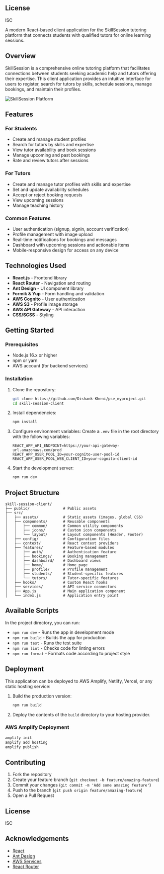 ## License

ISC

A modern React-based client application for the SkillSession tutoring platform that connects students with qualified tutors for online learning sessions.

## Overview

SkillSession is a comprehensive online tutoring platform that facilitates connections between students seeking academic help and tutors offering their expertise. This client application provides an intuitive interface for users to register, search for tutors by skills, schedule sessions, manage bookings, and maintain their profiles.

![SkillSession Platform](https://via.placeholder.com/800x400?text=SkillSession+Platform)

## Features

### For Students
- Create and manage student profiles
- Search for tutors by skills and expertise
- View tutor availability and book sessions
- Manage upcoming and past bookings
- Rate and review tutors after sessions

### For Tutors
- Create and manage tutor profiles with skills and expertise
- Set and update availability schedules
- Accept or reject booking requests
- View upcoming sessions
- Manage teaching history

### Common Features
- User authentication (signup, signin, account verification)
- Profile management with image upload
- Real-time notifications for bookings and messages
- Dashboard with upcoming sessions and actionable items
- Mobile-responsive design for access on any device

## Technologies Used

- **React.js** - Frontend library
- **React Router** - Navigation and routing
- **Ant Design** - UI component library
- **Formik & Yup** - Form handling and validation
- **AWS Cognito** - User authentication
- **AWS S3** - Profile image storage
- **AWS API Gateway** - API interaction
- **CSS/SCSS** - Styling

## Getting Started

### Prerequisites
- Node.js 16.x or higher
- npm or yarn
- AWS account (for backend services)

### Installation

1. Clone the repository:
   ```sh
   git clone https://github.com/Dishank-Kheni/pse_myproject.git
   cd skill-session-client
   ```

2. Install dependencies:
   ```sh
   npm install
   ```

3. Configure environment variables:
   Create a `.env` file in the root directory with the following variables:
   ```
   REACT_APP_API_ENDPOINT=https://your-api-gateway-url.amazonaws.com/prod
   REACT_APP_USER_POOL_ID=your-cognito-user-pool-id
   REACT_APP_USER_POOL_WEB_CLIENT_ID=your-cognito-client-id
   ```

4. Start the development server:
   ```sh
   npm run dev
   ```

## Project Structure

```
skill-session-client/
├── public/               # Public assets
├── src/
│   ├── assets/           # Static assets (images, global CSS)
│   ├── components/       # Reusable components
│   │   ├── common/       # Common utility components
│   │   ├── icons/        # Custom icon components
│   │   └── layout/       # Layout components (Header, Footer)
│   ├── config/           # Configuration files
│   ├── context/          # React context providers
│   ├── features/         # Feature-based modules
│   │   ├── auth/         # Authentication feature
│   │   ├── bookings/     # Booking management
│   │   ├── dashboard/    # Dashboard views
│   │   ├── home/         # Home page
│   │   ├── profile/      # Profile management
│   │   ├── students/     # Student-specific features
│   │   └── tutors/       # Tutor-specific features
│   ├── hooks/            # Custom React hooks
│   ├── services/         # API service connectors
│   ├── App.js            # Main application component
│   └── index.js          # Application entry point
```

## Available Scripts

In the project directory, you can run:

- `npm run dev` - Runs the app in development mode
- `npm run build` - Builds the app for production
- `npm run test` - Runs the test suite
- `npm run lint` - Checks code for linting errors
- `npm run format` - Formats code according to project style

## Deployment

This application can be deployed to AWS Amplify, Netlify, Vercel, or any static hosting service:

1. Build the production version:
   ```sh
   npm run build
   ```

2. Deploy the contents of the `build` directory to your hosting provider.

### AWS Amplify Deployment

```sh
amplify init
amplify add hosting
amplify publish
```

## Contributing

1. Fork the repository
2. Create your feature branch (`git checkout -b feature/amazing-feature`)
3. Commit your changes (`git commit -m 'Add some amazing feature'`)
4. Push to the branch (`git push origin feature/amazing-feature`)
5. Open a Pull Request

## License

ISC

## Acknowledgements

- [React](https://reactjs.org/)
- [Ant Design](https://ant.design/)
- [AWS Services](https://aws.amazon.com/)
- [React Router](https://reactrouter.com/)